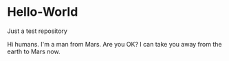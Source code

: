 # Hello-World
Just a test repository

Hi humans. I'm a man from Mars. Are you OK? I can take you away from the earth to Mars now.

